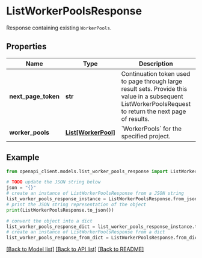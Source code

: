 # ListWorkerPoolsResponse

Response containing existing `WorkerPools`.

## Properties

Name | Type | Description | Notes
------------ | ------------- | ------------- | -------------
**next_page_token** | **str** | Continuation token used to page through large result sets. Provide this value in a subsequent ListWorkerPoolsRequest to return the next page of results. | [optional] 
**worker_pools** | [**List[WorkerPool]**](WorkerPool.md) | &#x60;WorkerPools&#x60; for the specified project. | [optional] 

## Example

```python
from openapi_client.models.list_worker_pools_response import ListWorkerPoolsResponse

# TODO update the JSON string below
json = "{}"
# create an instance of ListWorkerPoolsResponse from a JSON string
list_worker_pools_response_instance = ListWorkerPoolsResponse.from_json(json)
# print the JSON string representation of the object
print(ListWorkerPoolsResponse.to_json())

# convert the object into a dict
list_worker_pools_response_dict = list_worker_pools_response_instance.to_dict()
# create an instance of ListWorkerPoolsResponse from a dict
list_worker_pools_response_from_dict = ListWorkerPoolsResponse.from_dict(list_worker_pools_response_dict)
```
[[Back to Model list]](../README.md#documentation-for-models) [[Back to API list]](../README.md#documentation-for-api-endpoints) [[Back to README]](../README.md)


